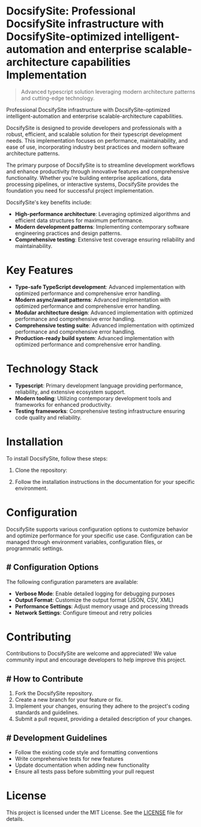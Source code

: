 <!-- fallback_DocsifySite_20250807055007_24206 -->

# DocsifySite: Professional DocsifySite infrastructure with DocsifySite-optimized intelligent-automation and enterprise scalable-architecture capabilities Implementation
> Advanced typescript solution leveraging modern architecture patterns and cutting-edge technology.

Professional DocsifySite infrastructure with DocsifySite-optimized intelligent-automation and enterprise scalable-architecture capabilities.

DocsifySite is designed to provide developers and professionals with a robust, efficient, and scalable solution for their typescript development needs. This implementation focuses on performance, maintainability, and ease of use, incorporating industry best practices and modern software architecture patterns.

The primary purpose of DocsifySite is to streamline development workflows and enhance productivity through innovative features and comprehensive functionality. Whether you're building enterprise applications, data processing pipelines, or interactive systems, DocsifySite provides the foundation you need for successful project implementation.

DocsifySite's key benefits include:

* **High-performance architecture**: Leveraging optimized algorithms and efficient data structures for maximum performance.
* **Modern development patterns**: Implementing contemporary software engineering practices and design patterns.
* **Comprehensive testing**: Extensive test coverage ensuring reliability and maintainability.

# Key Features

* **Type-safe TypeScript development**: Advanced implementation with optimized performance and comprehensive error handling.
* **Modern async/await patterns**: Advanced implementation with optimized performance and comprehensive error handling.
* **Modular architecture design**: Advanced implementation with optimized performance and comprehensive error handling.
* **Comprehensive testing suite**: Advanced implementation with optimized performance and comprehensive error handling.
* **Production-ready build system**: Advanced implementation with optimized performance and comprehensive error handling.

# Technology Stack

* **Typescript**: Primary development language providing performance, reliability, and extensive ecosystem support.
* **Modern tooling**: Utilizing contemporary development tools and frameworks for enhanced productivity.
* **Testing frameworks**: Comprehensive testing infrastructure ensuring code quality and reliability.

# Installation

To install DocsifySite, follow these steps:

1. Clone the repository:


2. Follow the installation instructions in the documentation for your specific environment.

# Configuration

DocsifySite supports various configuration options to customize behavior and optimize performance for your specific use case. Configuration can be managed through environment variables, configuration files, or programmatic settings.

## # Configuration Options

The following configuration parameters are available:

* **Verbose Mode**: Enable detailed logging for debugging purposes
* **Output Format**: Customize the output format (JSON, CSV, XML)
* **Performance Settings**: Adjust memory usage and processing threads
* **Network Settings**: Configure timeout and retry policies

# Contributing

Contributions to DocsifySite are welcome and appreciated! We value community input and encourage developers to help improve this project.

## # How to Contribute

1. Fork the DocsifySite repository.
2. Create a new branch for your feature or fix.
3. Implement your changes, ensuring they adhere to the project's coding standards and guidelines.
4. Submit a pull request, providing a detailed description of your changes.

## # Development Guidelines

* Follow the existing code style and formatting conventions
* Write comprehensive tests for new features
* Update documentation when adding new functionality
* Ensure all tests pass before submitting your pull request

# License

This project is licensed under the MIT License. See the [LICENSE](https://github.com/sandibrrm/DocsifySite/blob/main/LICENSE) file for details.
